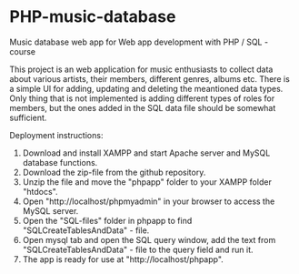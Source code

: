 # PHP-music-database
Music database web app for Web app development with PHP / SQL - course

This project is an web application for music enthusiasts to collect data about various artists, their members, different genres, albums etc.
There is a simple UI for adding, updating and deleting the meantioned data types. Only thing that is not implemented is adding different types of roles
for members, but the ones added in the SQL data file should be somewhat sufficient. 

Deployment instructions:

1. Download and install XAMPP and start Apache server and MySQL database functions.
2. Download the zip-file from the github repository.
3. Unzip the file and move the "phpapp" folder to your XAMPP folder "htdocs".
4. Open "http://localhost/phpmyadmin" in your browser to access the MySQL server.
5. Open the "SQL-files" folder in phpapp to find "SQLCreateTablesAndData" - file.
5. Open mysql tab and open the SQL query window, add the text from "SQLCreateTablesAndData" - file to the query field and run it.
6. The app is ready for use at "http://localhost/phpapp".